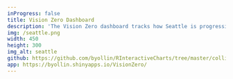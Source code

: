 ```yaml
---
inProgress: false
title: Vision Zero Dashboard
description: 'The Vision Zero dashboard tracks how Seattle is progressing towards elimating traffic-related deaths and serious injuries by 2030. This application was built in R/Shiny and highlights several Javascript libraries for interactive data visualizations including: highcharts, leaflet, datatable and more!'
img: /seattle.png
width: 450
height: 300
img_alt: seattle
github: https://github.com/byollin/RInteractiveCharts/tree/master/collisions_dashboard
app: https://byollin.shinyapps.io/VisionZero/
---
```

